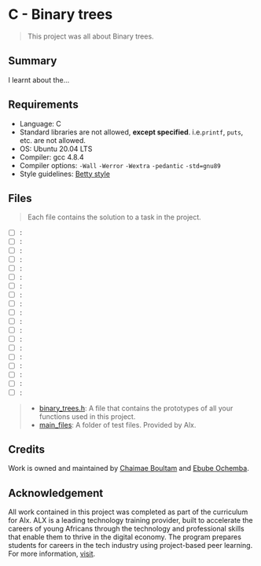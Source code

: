 # C - Binary trees

> This project was all about Binary trees.

## Summary

I learnt about the...

## Requirements

- Language: C
- Standard libraries are not allowed, **except specified**. i.e.`printf`, `puts`, etc. are not allowed.
- OS: Ubuntu 20.04 LTS
- Compiler: gcc 4.8.4
- Compiler options: `-Wall` `-Werror` `-Wextra` `-pedantic` `-std=gnu89`
- Style guidelines: [Betty style](https://github.com/holbertonschool/Betty/wiki)

## Files

> Each file contains the solution to a task in the project.

- [ ] [](https://github.com/Ebube-Ochemba/binary_trees/blob/main/):
- [ ] [](https://github.com/Ebube-Ochemba/binary_trees/blob/main/):
- [ ] [](https://github.com/Ebube-Ochemba/binary_trees/blob/main/):
- [ ] [](https://github.com/Ebube-Ochemba/binary_trees/blob/main/):
- [ ] [](https://github.com/Ebube-Ochemba/binary_trees/blob/main/):
- [ ] [](https://github.com/Ebube-Ochemba/binary_trees/blob/main/):
- [ ] [](https://github.com/Ebube-Ochemba/binary_trees/blob/main/):
- [ ] [](https://github.com/Ebube-Ochemba/binary_trees/blob/main/):
- [ ] [](https://github.com/Ebube-Ochemba/binary_trees/blob/main/):
- [ ] [](https://github.com/Ebube-Ochemba/binary_trees/blob/main/):
- [ ] [](https://github.com/Ebube-Ochemba/binary_trees/blob/main/):
- [ ] [](https://github.com/Ebube-Ochemba/binary_trees/blob/main/):
- [ ] [](https://github.com/Ebube-Ochemba/binary_trees/blob/main/):
- [ ] [](https://github.com/Ebube-Ochemba/binary_trees/blob/main/):
- [ ] [](https://github.com/Ebube-Ochemba/binary_trees/blob/main/):
- [ ] [](https://github.com/Ebube-Ochemba/binary_trees/blob/main/):
- [ ] [](https://github.com/Ebube-Ochemba/binary_trees/blob/main/):
- [ ] [](https://github.com/Ebube-Ochemba/binary_trees/blob/main/):
- [ ] [](https://github.com/Ebube-Ochemba/binary_trees/blob/main/):

> - [binary_trees.h](https://github.com/Ebube-Ochemba/binary_trees/blob/main/binary_trees.h): A file that contains the prototypes of all your functions used in this project.
> - [main_files](https://github.com/Ebube-Ochemba/sorting_algorithms/tree/master/main_files): A folder of test files. Provided by Alx.

## Credits

Work is owned and maintained by [Chaimae Boultam](https://github.com/chaimaeboultam) and [Ebube Ochemba](https://github.com/Ebube-Ochemba).

## Acknowledgement

All work contained in this project was completed as part of the curriculum for Alx. ALX is a leading technology training provider, built to accelerate the careers of young Africans through the technology and professional skills that enable them to thrive in the digital economy. The program prepares students for careers in the tech industry using project-based peer learning. For more information, [visit](https://www.alxafrica.com/).
